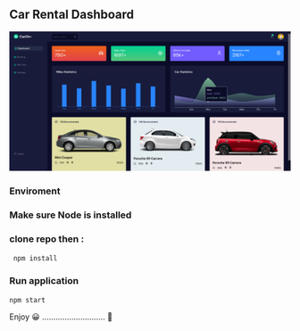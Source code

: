## Car Rental Dashboard 

![This is an image](git-img.PNG)

### Enviroment
### Make sure Node is installed

### clone repo then :

```
 npm install
```

### Run application

```
npm start
```

Enjoy :grinning:
............................
:triumph:
